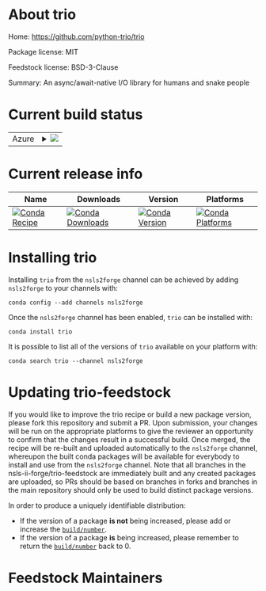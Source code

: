 About trio
==========

Home: https://github.com/python-trio/trio

Package license: MIT

Feedstock license: BSD-3-Clause

Summary: An async/await-native I/O library for humans and snake people



Current build status
====================


<table>
    
  <tr>
    <td>Azure</td>
    <td>
      <details>
        <summary>
          <a href="https://dev.azure.com/nsls2forge/nsls2forge/_build/latest?definitionId=19&branchName=master">
            <img src="https://dev.azure.com/nsls2forge/nsls2forge/_apis/build/status/trio-feedstock?branchName=master">
          </a>
        </summary>
        <table>
          <thead><tr><th>Variant</th><th>Status</th></tr></thead>
          <tbody><tr>
              <td>linux_64_python3.6</td>
              <td>
                <a href="https://dev.azure.com/nsls2forge/nsls2forge/_build/latest?definitionId=19&branchName=master">
                  <img src="https://dev.azure.com/nsls2forge/nsls2forge/_apis/build/status/trio-feedstock?branchName=master&jobName=linux&configuration=linux_64_python3.6" alt="variant">
                </a>
              </td>
            </tr><tr>
              <td>linux_64_python3.7</td>
              <td>
                <a href="https://dev.azure.com/nsls2forge/nsls2forge/_build/latest?definitionId=19&branchName=master">
                  <img src="https://dev.azure.com/nsls2forge/nsls2forge/_apis/build/status/trio-feedstock?branchName=master&jobName=linux&configuration=linux_64_python3.7" alt="variant">
                </a>
              </td>
            </tr><tr>
              <td>linux_64_python3.8</td>
              <td>
                <a href="https://dev.azure.com/nsls2forge/nsls2forge/_build/latest?definitionId=19&branchName=master">
                  <img src="https://dev.azure.com/nsls2forge/nsls2forge/_apis/build/status/trio-feedstock?branchName=master&jobName=linux&configuration=linux_64_python3.8" alt="variant">
                </a>
              </td>
            </tr><tr>
              <td>osx_64_python3.6</td>
              <td>
                <a href="https://dev.azure.com/nsls2forge/nsls2forge/_build/latest?definitionId=19&branchName=master">
                  <img src="https://dev.azure.com/nsls2forge/nsls2forge/_apis/build/status/trio-feedstock?branchName=master&jobName=osx&configuration=osx_64_python3.6" alt="variant">
                </a>
              </td>
            </tr><tr>
              <td>osx_64_python3.7</td>
              <td>
                <a href="https://dev.azure.com/nsls2forge/nsls2forge/_build/latest?definitionId=19&branchName=master">
                  <img src="https://dev.azure.com/nsls2forge/nsls2forge/_apis/build/status/trio-feedstock?branchName=master&jobName=osx&configuration=osx_64_python3.7" alt="variant">
                </a>
              </td>
            </tr><tr>
              <td>osx_64_python3.8</td>
              <td>
                <a href="https://dev.azure.com/nsls2forge/nsls2forge/_build/latest?definitionId=19&branchName=master">
                  <img src="https://dev.azure.com/nsls2forge/nsls2forge/_apis/build/status/trio-feedstock?branchName=master&jobName=osx&configuration=osx_64_python3.8" alt="variant">
                </a>
              </td>
            </tr><tr>
              <td>win_64_python3.6</td>
              <td>
                <a href="https://dev.azure.com/nsls2forge/nsls2forge/_build/latest?definitionId=19&branchName=master">
                  <img src="https://dev.azure.com/nsls2forge/nsls2forge/_apis/build/status/trio-feedstock?branchName=master&jobName=win&configuration=win_64_python3.6" alt="variant">
                </a>
              </td>
            </tr><tr>
              <td>win_64_python3.7</td>
              <td>
                <a href="https://dev.azure.com/nsls2forge/nsls2forge/_build/latest?definitionId=19&branchName=master">
                  <img src="https://dev.azure.com/nsls2forge/nsls2forge/_apis/build/status/trio-feedstock?branchName=master&jobName=win&configuration=win_64_python3.7" alt="variant">
                </a>
              </td>
            </tr><tr>
              <td>win_64_python3.8</td>
              <td>
                <a href="https://dev.azure.com/nsls2forge/nsls2forge/_build/latest?definitionId=19&branchName=master">
                  <img src="https://dev.azure.com/nsls2forge/nsls2forge/_apis/build/status/trio-feedstock?branchName=master&jobName=win&configuration=win_64_python3.8" alt="variant">
                </a>
              </td>
            </tr>
          </tbody>
        </table>
      </details>
    </td>
  </tr>
</table>

Current release info
====================

| Name | Downloads | Version | Platforms |
| --- | --- | --- | --- |
| [![Conda Recipe](https://img.shields.io/badge/recipe-trio-green.svg)](https://anaconda.org/nsls2forge/trio) | [![Conda Downloads](https://img.shields.io/conda/dn/nsls2forge/trio.svg)](https://anaconda.org/nsls2forge/trio) | [![Conda Version](https://img.shields.io/conda/vn/nsls2forge/trio.svg)](https://anaconda.org/nsls2forge/trio) | [![Conda Platforms](https://img.shields.io/conda/pn/nsls2forge/trio.svg)](https://anaconda.org/nsls2forge/trio) |

Installing trio
===============

Installing `trio` from the `nsls2forge` channel can be achieved by adding `nsls2forge` to your channels with:

```
conda config --add channels nsls2forge
```

Once the `nsls2forge` channel has been enabled, `trio` can be installed with:

```
conda install trio
```

It is possible to list all of the versions of `trio` available on your platform with:

```
conda search trio --channel nsls2forge
```




Updating trio-feedstock
=======================

If you would like to improve the trio recipe or build a new
package version, please fork this repository and submit a PR. Upon submission,
your changes will be run on the appropriate platforms to give the reviewer an
opportunity to confirm that the changes result in a successful build. Once
merged, the recipe will be re-built and uploaded automatically to the
`nsls2forge` channel, whereupon the built conda packages will be available for
everybody to install and use from the `nsls2forge` channel.
Note that all branches in the nsls-ii-forge/trio-feedstock are
immediately built and any created packages are uploaded, so PRs should be based
on branches in forks and branches in the main repository should only be used to
build distinct package versions.

In order to produce a uniquely identifiable distribution:
 * If the version of a package **is not** being increased, please add or increase
   the [``build/number``](https://conda.io/docs/user-guide/tasks/build-packages/define-metadata.html#build-number-and-string).
 * If the version of a package **is** being increased, please remember to return
   the [``build/number``](https://conda.io/docs/user-guide/tasks/build-packages/define-metadata.html#build-number-and-string)
   back to 0.

Feedstock Maintainers
=====================


